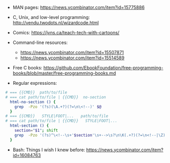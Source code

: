 

* MAN pages: https://news.ycombinator.com/item?id=15775886
* C, Unix, and low-level programming: http://vendu.twodots.nl/wizardcode.html
* Comics: https://jvns.ca/teach-tech-with-cartoons/
* Command-line resources:
  * https://news.ycombinator.com/item?id=15507871
  * https://news.ycombinator.com/item?id=15514589
* Free C books: https://github.com/EbookFoundation/free-programming-books/blob/master/free-programming-books.md

* Regular expressions:
```bash
# === {{CMD}}  path/to/file
# === cat path/to/file | {{CMD}}  no-section
  html-no-section () {
    grep  -Pzo '(?s)(\A.+?)(?=\n\<!--)' $@
  }
# === {{CMD}}   STYLE|FOOT|...   path/to/file
# === cat path/to/file | {{CMD}}   STYLE|FOOT|...
  html-section () {
    section="$1"; shift
    grep  -Pzo '(?s)^\<!--\s+'$section'\s+-->\s?\n\K(.+?)(?=\n<!--|\Z)' $@
  }
```
* Bash: Things I wish I knew before: https://news.ycombinator.com/item?id=16084763
